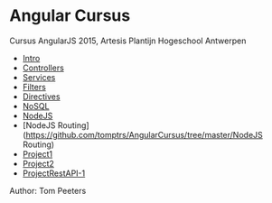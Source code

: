 # Angular Cursus

Cursus AngularJS 2015, Artesis Plantijn Hogeschool Antwerpen

 * [Intro](https://github.com/tomptrs/AngularCursus/tree/master/Intro)
 * [Controllers](https://github.com/tomptrs/AngularCursus/tree/master/Controllers)
 * [Services](https://github.com/tomptrs/AngularCursus/tree/master/service)
 * [Filters](https://github.com/tomptrs/AngularCursus/tree/master/Filters)
 * [Directives](https://github.com/tomptrs/AngularCursus/tree/master/Directives)
 * [NoSQL](https://github.com/tomptrs/AngularCursus/tree/master/NoSQL-MongoDB)
 * [NodeJS](https://github.com/tomptrs/AngularCursus/tree/master/Node)
 * [NodeJS Routing](https://github.com/tomptrs/AngularCursus/tree/master/NodeJS Routing)
 * [Project1](https://github.com/tomptrs/AngularCursus/tree/master/Project1)
 * [Project2](https://github.com/tomptrs/AngularCursus/tree/master/Project2)
 * [ProjectRestAPI-1](https://github.com/tomptrs/AngularCursus/tree/master/ProjectRestAPI-1)
 
  
 


Author: Tom Peeters
